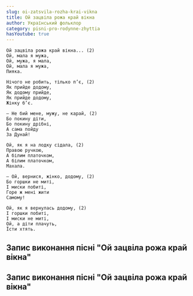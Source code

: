 ```yaml
---
slug: oi-zatsvila-rozha-krai-vikna
title: Ой зацвіла рожа край вікна
author: Український фольклор
category: pisni-pro-rodynne-zhyttia
hasYoutube: true
---
```

```
Ой зацвіла рожа край вікна... (2)
Ой, мала я мужа,
Ой, мужа, я мала,
Ой, мала я мужа,
Пияка.
```

```
Нічого не робить, тілько п’є, (2)
Як прийде додому,
Як додому прийде,
Як прийде додому,
Жінку б’є.
```

```
— Не бий мене, мужу, не карай, (2)
Бо покину діти,
Бо покину дрібні,
А сама пойду
За Дунай!
```

```
Ой, як я на лодку сідала, (2)
Правою ручкою,
А білим платочком,
А білим платочком,
Махала.
```

```
— Ой, вернися, жінко, додому, (2)
Бо горшки не миті,
І миски побиті,
Горе ж мені жити
Самому!
```

```
Ой, як я вернулась додому, (2)
І горшки побиті,
І миски не миті,
Ой, а діти плачуть,
Їсти хтять.
```

## Запис виконання пісні "Ой зацвіла рожа край вікна"

<YoutubeIframe id="TGMzCMH1_BQ" className="md:w-4/5" />

## Запис виконання пісні "Ой зацвіла рожа край вікна"

<YoutubeIframe id="cFDOWUFOnCI" className="md:w-4/5" />
